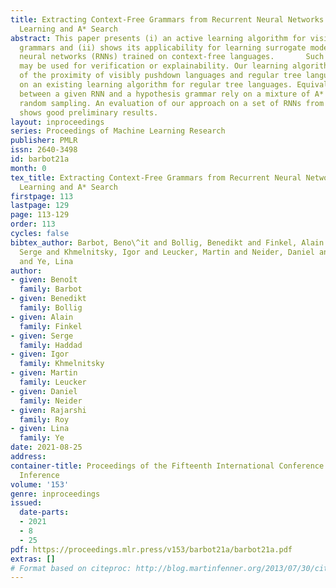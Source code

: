 ```yaml
---
title: Extracting Context-Free Grammars from Recurrent Neural Networks using Tree-Automata
  Learning and A* Search
abstract: This paper presents (i) an active learning algorithm for visibly pushdown
  grammars and (ii) shows its applicability for learning surrogate models of recurrent
  neural networks (RNNs) trained on context-free languages.       Such surrogate models
  may be used for verification or explainability. Our learning algorithm makes use
  of the proximity of visibly pushdown languages and regular tree languages and builds
  on an existing learning algorithm for regular tree languages. Equivalence tests
  between a given RNN and a hypothesis grammar rely on a mixture of A* search and
  random sampling. An evaluation of our approach on a set of RNNs from the literature
  shows good preliminary results.
layout: inproceedings
series: Proceedings of Machine Learning Research
publisher: PMLR
issn: 2640-3498
id: barbot21a
month: 0
tex_title: Extracting Context-Free Grammars from Recurrent Neural Networks using Tree-Automata
  Learning and A* Search
firstpage: 113
lastpage: 129
page: 113-129
order: 113
cycles: false
bibtex_author: Barbot, Beno\^it and Bollig, Benedikt and Finkel, Alain and Haddad,
  Serge and Khmelnitsky, Igor and Leucker, Martin and Neider, Daniel and Roy, Rajarshi
  and Ye, Lina
author:
- given: Benoît
  family: Barbot
- given: Benedikt
  family: Bollig
- given: Alain
  family: Finkel
- given: Serge
  family: Haddad
- given: Igor
  family: Khmelnitsky
- given: Martin
  family: Leucker
- given: Daniel
  family: Neider
- given: Rajarshi
  family: Roy
- given: Lina
  family: Ye
date: 2021-08-25
address:
container-title: Proceedings of the Fifteenth International Conference on Grammatical
  Inference
volume: '153'
genre: inproceedings
issued:
  date-parts:
  - 2021
  - 8
  - 25
pdf: https://proceedings.mlr.press/v153/barbot21a/barbot21a.pdf
extras: []
# Format based on citeproc: http://blog.martinfenner.org/2013/07/30/citeproc-yaml-for-bibliographies/
---
```


